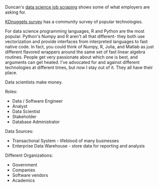 
Duncan's [data science job scraping](http://www.rdatasciencecases.org/JobsWordMining/) shows some of what employers are asking for.

[KDnuggets survey](https://www.kdnuggets.com/2018/05/poll-tools-analytics-data-science-machine-learning-results.html) has a community survey of popular technologies.

For data science programming languages, R and Python are the most popular.
Python's Numpy and R aren't all that different- they both use vectorization and provide interfaces from interpreted languages to fast native code.
In fact, you could think of Numpy, R, Julia, and Matlab as just different flavored wrappers around the same set of fast linear algebra routines.
People get very passionate about which one is best, and arguments can get heated.
I've advocated for and against different technologies at different times, but now I stay out of it.
They all have their place.

Data scientists make money.

Roles:
- Data / Software Engineer
- Analyst
- Data Scientist
- Stakeholder
- Database Administrator

Data Sources:
- Transactional System - lifeblood of many businesses
- Enterprise Data Warehouse - store data for reporting and analysis

Different Organizations:
- Government
- Companies
- Software vendors
- Academics


